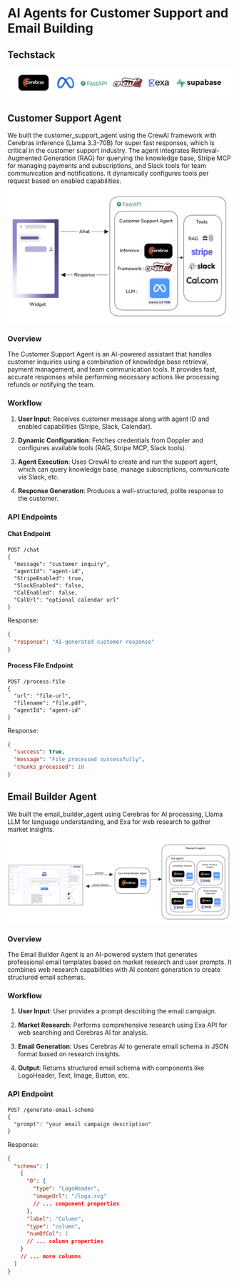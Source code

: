 # AI Agents for Customer Support and Email Building

## Techstack

![Techstack](assets/techStack.png)

## Customer Support Agent

We built the customer_support_agent using the CrewAI framework with Cerebras inference (Llama 3.3-70B) for super fast responses, which is critical in the customer support industry. The agent integrates Retrieval-Augmented Generation (RAG) for querying the knowledge base, Stripe MCP for managing payments and subscriptions, and Slack tools for team communication and notifications. It dynamically configures tools per request based on enabled capabilities.

![Customer Support Agent Architecture](assets/customer_support_agent.png)

### Overview

The Customer Support Agent is an AI-powered assistant that handles customer inquiries using a combination of knowledge base retrieval, payment management, and team communication tools. It provides fast, accurate responses while performing necessary actions like processing refunds or notifying the team.

### Workflow

1. **User Input**: Receives customer message along with agent ID and enabled capabilities (Stripe, Slack, Calendar).

2. **Dynamic Configuration**: Fetches credentials from Doppler and configures available tools (RAG, Stripe MCP, Slack tools).

3. **Agent Execution**: Uses CrewAI to create and run the support agent, which can query knowledge base, manage subscriptions, communicate via Slack, etc.

4. **Response Generation**: Produces a well-structured, polite response to the customer.

### API Endpoints

#### Chat Endpoint

```
POST /chat
{
  "message": "customer inquiry",
  "agentId": "agent-id",
  "StripeEnabled": true,
  "SlackEnabled": false,
  "CalEnabled": false,
  "CalUrl": "optional calendar url"
}
```

Response:

```json
{
  "response": "AI-generated customer response"
}
```

#### Process File Endpoint

```
POST /process-file
{
  "url": "file-url",
  "filename": "file.pdf",
  "agentId": "agent-id"
}
```

Response:

```json
{
  "success": true,
  "message": "File processed successfully",
  "chunks_processed": 10
}
```

## Email Builder Agent

We built the email_builder_agent using Cerebras for AI processing, Llama LLM for language understanding, and Exa for web research to gather market insights.

![Email Builder Agent Architecture](assets/email_builder_agent.png)

### Overview

The Email Builder Agent is an AI-powered system that generates professional email templates based on market research and user prompts. It combines web research capabilities with AI content generation to create structured email schemas.

### Workflow

1. **User Input**: User provides a prompt describing the email campaign.

2. **Market Research**: Performs comprehensive research using Exa API for web searching and Cerebras AI for analysis.

3. **Email Generation**: Uses Cerebras AI to generate email schema in JSON format based on research insights.

4. **Output**: Returns structured email schema with components like LogoHeader, Text, Image, Button, etc.

### API Endpoint

```
POST /generate-email-schema
{
  "prompt": "your email campaign description"
}
```

Response:

```json
{
  "schema": [
    {
      "0": {
        "type": "LogoHeader",
        "imageUrl": "/logo.svg"
        // ... component properties
      },
      "label": "Column",
      "type": "column",
      "numOfCol": 1
      // ... column properties
    }
    // ... more columns
  ]
}
```
